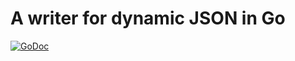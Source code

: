 # A writer for dynamic JSON in Go

[![GoDoc](https://img.shields.io/badge/godev-reference-00acd7?logo=go)](https://pkg.go.dev/github.com/ncruces/go-jsonw)
